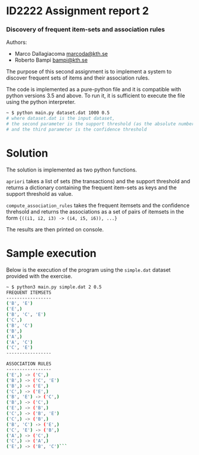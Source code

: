 # ID2222 Assignment report 2
### Discovery of frequent item-sets and association rules

Authors:

- Marco Dallagiacoma [marcoda@kth.se](mailto:marcoda@kth.se)
- Roberto Bampi [bampi@kth.se](mailto:bampi@kth.se)

The purpose of this second assignment is to implement a system to discover frequent sets of items and their association rules.

The code is implemented as a pure-python file and it is compatible with python versions 3.5 and above.
To run it, it is sufficient to execute the file using the python interpreter.

```bash
~ $ python main.py dataset.dat 1000 0.5
# where dataset.dat is the input dataset,
# the second parameter is the support threshold (as the absolute number)
# and the third parameter is the confidence threshold
```

# Solution

The solution is implemented as two python functions.

`apriori` takes a list of sets (the transactions) and the support threshold and returns a dictionary containing the frequent item-sets as keys and the support threshold as value.

`compute_association_rules` takes the frequent itemsets and the confidence threhsold and returns the associations as a set of pairs of itemsets in the form `{((i1, i2, i3) -> (i4, i5, i6)), ...}`

The results are then printed on console.


# Sample execution
Below is the execution of the program using the `simple.dat` dataset provided with the exercise.

```bash
~ $ python3 main.py simple.dat 2 0.5                                                                                                                                                             
FREQUENT ITEMSETS
-----------------
('B', 'E')
('E',)
('B', 'C', 'E')
('C',)
('B', 'C')
('B',)
('A',)
('A', 'C')
('C', 'E')
-----------------

ASSOCIATION RULES
-----------------
('E',) -> ('C',)
('B',) -> ('C', 'E')
('B',) -> ('E',)
('C',) -> ('E',)
('B', 'E') -> ('C',)
('B',) -> ('C',)
('E',) -> ('B',)
('C',) -> ('B', 'E')
('C',) -> ('B',)
('B', 'C') -> ('E',)
('C', 'E') -> ('B',)
('A',) -> ('C',)
('C',) -> ('A',)
('E',) -> ('B', 'C')```